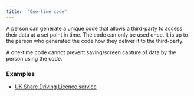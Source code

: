 ```yaml
---
title:  "One-time code"
---
```


A person can generate a unique code that allows a third-party to access their data at a set point in time. The code can only be used once. It is up to the person who generated the code how they deliver it to the third-party.

A one-time code cannot prevent saving/screen capture of data by the person using the code.

### Examples
* [UK Share Driving Licence service](https://dvladigital.blog.gov.uk/2016/01/12/share-driving-licence-goes-live/)
